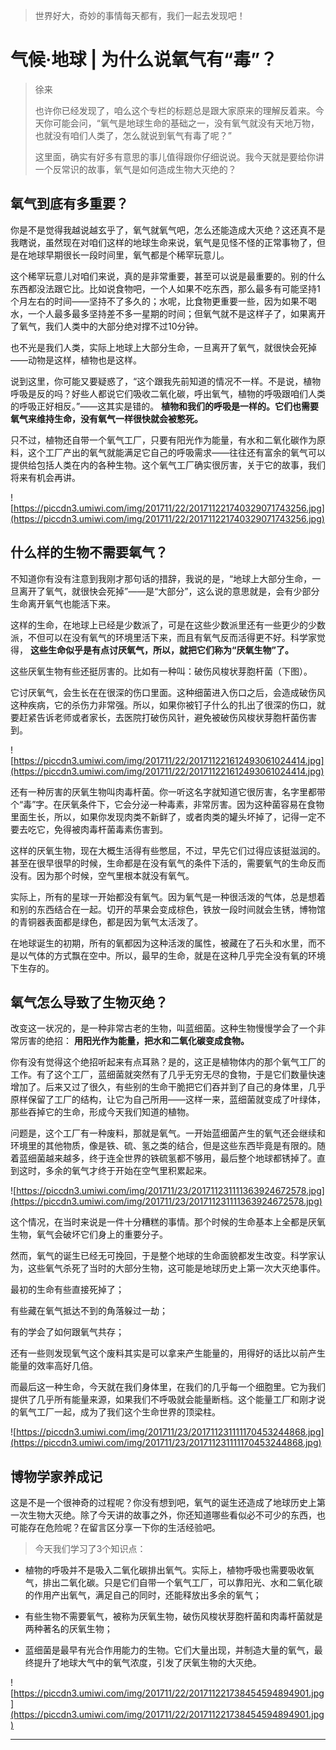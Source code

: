 > 世界好大，奇妙的事情每天都有，我们一起去发现吧！

# 气候·地球 | 为什么说氧气有“毒”？

> 徐来
> 
> 也许你已经发现了，咱么这个专栏的标题总是跟大家原来的理解反着来。今天你可能会问，“氧气是地球生命的基础之一，没有氧气就没有天地万物，也就没有咱们人类了，怎么就说到氧气有毒了呢？”
> 
> 这里面，确实有好多有意思的事儿值得跟你仔细说说。我今天就是要给你讲一个反常识的故事，氧气是如何造成生物大灭绝的？

## 氧气到底有多重要？

你是不是觉得我越说越玄乎了，氧气就氧气吧，怎么还能造成大灭绝？这还真不是我瞎说，虽然现在对咱们这样的地球生命来说，氧气是见怪不怪的正常事物了，但是在地球早期很长一段时间里，氧气都是个稀罕玩意儿。

这个稀罕玩意儿对咱们来说，真的是非常重要，甚至可以说是最重要的。别的什么东西都没法跟它比。比如说食物吧，一个人如果不吃东西，那么最多有可能坚持1个月左右的时间——坚持不了多久的；水呢，比食物更重要一些，因为如果不喝水，一个人最多最多坚持差不多一星期的时间；但氧气就不是这样子了，如果离开了氧气，我们人类中的大部分绝对撑不过10分钟。

也不光是我们人类，实际上地球上大部分生命，一旦离开了氧气，就很快会死掉——动物是这样，植物也是这样。

说到这里，你可能又要疑惑了，“这个跟我先前知道的情况不一样。不是说，植物呼吸是反的吗？好些人都说它们吸收二氧化碳，呼出氧气，植物的呼吸跟咱们人类的呼吸正好相反。”——这其实是错的。 **植物和我们的呼吸是一样的。它们也需要氧气来维持生命，没有氧气一样很快就会被憋死。**

只不过，植物还自带一个氧气工厂，只要有阳光作为能量，有水和二氧化碳作为原料，这个工厂产出的氧气就能满足它自己的呼吸需求——往往还有富余的氧气可以提供给包括人类在内的各种生物。这个氧气工厂确实很厉害，关于它的故事，我们将来有机会再讲。

![https://piccdn3.umiwi.com/img/201711/22/201711221740329071743256.jpg](https://piccdn3.umiwi.com/img/201711/22/201711221740329071743256.jpg)

## 什么样的生物不需要氧气？

不知道你有没有注意到我刚才那句话的措辞，我说的是，“地球上大部分生命，一旦离开了氧气，就很快会死掉”——是“大部分”，这么说的意思就是，会有少部分生命离开氧气也能活下来。

这样的生命，在地球上已经是少数派了，可是在这些少数派里还有一些更少的少数派，不但可以在没有氧气的环境里活下来，而且有氧气反而活得更不好。科学家觉得， **这些生命似乎是有点讨厌氧气，所以，就把它们称为“厌氧生物”了。**

这些厌氧生物有些还挺厉害的。比如有一种叫：破伤风梭状芽胞杆菌（下图）。

它讨厌氧气，会生长在在很深的伤口里面。这种细菌进入伤口之后，会造成破伤风这种疾病，它的杀伤力非常强。所以，如果你被钉子什么的扎出了很深的伤口，就要赶紧告诉老师或者家长，去医院打破伤风针，避免被破伤风梭状芽胞杆菌伤害到。

![https://piccdn3.umiwi.com/img/201711/22/201711221612493061024414.jpg](https://piccdn3.umiwi.com/img/201711/22/201711221612493061024414.jpg)

还有一种厉害的厌氧生物叫肉毒杆菌。你一听这名字就知道它很厉害，名字里都带个“毒”字。在厌氧条件下，它会分泌一种毒素，非常厉害。因为这种菌容易在食物里面生长，所以，如果你发现肉类不新鲜了，或者肉类的罐头坏掉了，记得一定不要去吃它，免得被肉毒杆菌毒素伤害到。

这样的厌氧生物，现在大概生活得有些憋屈，不过，早先它们过得应该挺滋润的。甚至在很早很早的时候，生命都是在没有氧气的条件下活的，需要氧气的生命反而没有。因为那个时候，空气里根本就没有氧气。

实际上，所有的星球一开始都没有氧气。因为氧气是一种很活泼的气体，总是想着和别的东西结合在一起。切开的苹果会变成棕色，铁放一段时间就会生锈，博物馆的青铜器表面都是绿色，都是因为氧气太活泼了。

在地球诞生的初期，所有的氧都因为这种活泼的属性，被藏在了石头和水里，而不是以气体的方式飘在空中。所以，最早的生命，就是在这种几乎完全没有氧的环境下生存的。

## 氧气怎么导致了生物灭绝？

改变这一状况的，是一种非常古老的生物，叫蓝细菌。这种生物慢慢学会了一个非常厉害的绝招： **用阳光作为能量，把水和二氧化碳变成食物。**

你有没有觉得这个绝招听起来有点耳熟？是的，这正是植物体内的那个氧气工厂的工作。有了这个工厂，蓝细菌就突然有了几乎无穷无尽的食物，于是它们数量快速增加了。后来又过了很久，有些别的生命干脆把它们吞并到了自己的身体里，几乎原样保留了工厂的结构，让它为自己所用——这样一来，蓝细菌就变成了叶绿体，那些吞掉它的生命，形成今天我们知道的植物。

问题是，这个工厂有一种废料，那就是氧气。一开始蓝细菌产生的氧气还会继续和环境里的其他物质，像是铁、硫、氢之类的结合，但是这些东西毕竟是有限的。随着蓝细菌越来越多，终于连全世界的铁硫氢都不够用，最后整个地球都锈掉了。直到这时，多余的氧气才终于开始在空气里积累起来。

![https://piccdn3.umiwi.com/img/201711/23/201711231111363924672578.jpg](https://piccdn3.umiwi.com/img/201711/23/201711231111363924672578.jpg)

这个情况，在当时来说是一件十分糟糕的事情。那个时候的生命基本上全都是厌氧生物，氧气会破坏它们身上的重要分子。

然而，氧气的诞生已经无可挽回，于是整个地球的生命面貌都发生改变。科学家认为，这些氧气杀死了当时的大部分生物，这可能是地球历史上第一次大灭绝事件。

最初的生命有些直接死掉了；

有些藏在氧气抵达不到的角落躲过一劫；

有的学会了如何跟氧气共存；

还有一些则发现氧气这个废料其实是可以拿来产生能量的，用得好的话比以前产生能量的效率高好几倍。

而最后这一种生命，今天就在我们身体里，在我们的几乎每一个细胞里。它为我们提供了几乎所有能量来源，如果我们不呼吸就会能量断档。这个能量工厂和刚才说的氧气工厂一起，成为了我们这个生命世界的顶梁柱。

![https://piccdn3.umiwi.com/img/201711/23/201711231111170453244868.jpg](https://piccdn3.umiwi.com/img/201711/23/201711231111170453244868.jpg)

## 博物学家养成记

这是不是一个很神奇的过程呢？你没有想到吧，氧气的诞生还造成了地球历史上第一次生物大灭绝。除了今天讲的故事之外，你还知道哪些看似必不可少的东西，也可能存在危险呢？在留言区分享一下你的生活经验吧。

> 今天我们学习了3个知识点：

* 植物的呼吸并不是吸入二氧化碳排出氧气。实际上，植物呼吸也需要吸收氧气，排出二氧化碳。只是它们自带一个氧气工厂，可以靠阳光、水和二氧化碳的作用产出氧气，满足自己的同时，还能释放出多余的氧气；

* 有些生物不需要氧气，被称为厌氧生物，破伤风梭状芽胞杆菌和肉毒杆菌就是两种著名的厌氧生物；

* 蓝细菌是最早有光合作用能力的生物。它们大量出现，并制造大量的氧气，最终提升了地球大气中的氧气浓度，引发了厌氧生物的大灭绝。

![https://piccdn3.umiwi.com/img/201711/22/201711221738454594894901.jpg](https://piccdn3.umiwi.com/img/201711/22/201711221738454594894901.jpg)

---
